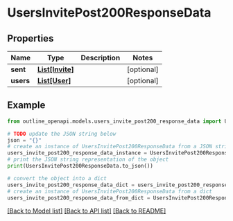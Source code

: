 # UsersInvitePost200ResponseData


## Properties

Name | Type | Description | Notes
------------ | ------------- | ------------- | -------------
**sent** | [**List[Invite]**](Invite.md) |  | [optional] 
**users** | [**List[User]**](User.md) |  | [optional] 

## Example

```python
from outline_openapi.models.users_invite_post200_response_data import UsersInvitePost200ResponseData

# TODO update the JSON string below
json = "{}"
# create an instance of UsersInvitePost200ResponseData from a JSON string
users_invite_post200_response_data_instance = UsersInvitePost200ResponseData.from_json(json)
# print the JSON string representation of the object
print(UsersInvitePost200ResponseData.to_json())

# convert the object into a dict
users_invite_post200_response_data_dict = users_invite_post200_response_data_instance.to_dict()
# create an instance of UsersInvitePost200ResponseData from a dict
users_invite_post200_response_data_from_dict = UsersInvitePost200ResponseData.from_dict(users_invite_post200_response_data_dict)
```
[[Back to Model list]](../README.md#documentation-for-models) [[Back to API list]](../README.md#documentation-for-api-endpoints) [[Back to README]](../README.md)


